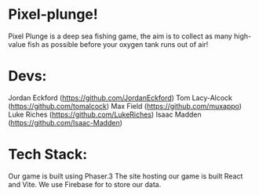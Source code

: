 # Pixel-plunge!
Pixel Plunge is a deep sea fishing game, the aim is to collect as many high-value fish as possible before your oxygen tank runs out of air!

# Devs:
Jordan Eckford (https://github.com/JordanEckford)
Tom Lacy-Alcock (https://github.com/tomalcock)
Max Field (https://github.com/muxappo)
Luke Riches (https://github.com/LukeRiches)
Isaac Madden (https://github.com/Isaac-Madden)

# Tech Stack:
Our game is built using Phaser.3
The site hosting our game is built React and Vite. 
We use Firebase for to store our data. 


